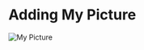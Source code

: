 # Adding My Picture
![My Picture](https://drive.google.com/open?id=1YsFEp4Q9re4sZ-aHj2aRIUEj0XattlVn)
